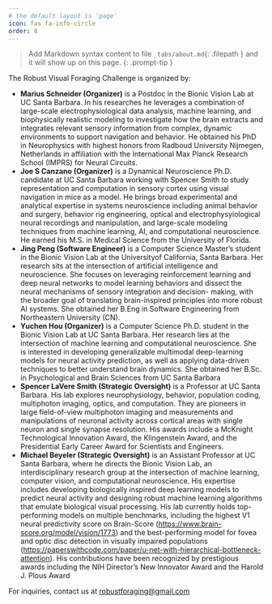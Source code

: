 ```yaml
---
# the default layout is 'page'
icon: fas fa-info-circle
order: 8
---
```

> Add Markdown syntax content to file `_tabs/about.md`{: .filepath } and it will show up on this page.
{: .prompt-tip }

The Robust Visual Foraging Challenge is organized by:

- **Marius Schneider (Organizer)** is a Postdoc in the Bionic Vision Lab at UC Santa Barbara. In his researches he leverages a combination of large-scale electrophysiological data analysis, machine learning, and biophysically realistic modeling to investigate how the brain extracts and integrates relevant sensory information from complex, dynamic environments to support navigation and behavior. He obtained his PhD in Neurophysics with highest honors from Radboud University Nijmegen, Netherlands in affiliation with the International Max Planck Research School (IMPRS) for Neural Circuits.
- **Joe S Canzano (Organizer)** is a Dynamical Neuroscience Ph.D. candidate at UC Santa Barbara working with Spencer Smith to study representation and computation in sensory cortex using visual navigation in mice as a model. He brings broad experimental and analytical expertise in systems neuroscience including animal behavior and surgery, behavior rig engineering, optical and electrophysyiological neural recordings and manipulation, and large-scale modeling techniques from machine learning, AI, and computational neuroscience. He earned his M.S. in Medical Science from the University of Florida.
- **Jing Peng (Software Engineer)** is a Computer Science Master’s student in the Bionic Vision Lab at the Universityof California, Santa Barbara. Her research sits at the intersection of artificial intelligence and neuroscience. She focuses on leveraging reinforcement learning and deep neural networks to model learning behaviors and dissect the neural mechanisms of sensory integration and decision- making, with the broader goal of translating brain-inspired principles into more robust AI systems. She obtained her B.Eng in Software Engineering from Northeastern University (CN).
- **Yuchen Hou (Organizer)** is a Computer Science Ph.D. student in the Bionic Vision Lab at UC Santa Barbara. Her research lies at the intersection of machine learning and computational neuroscience. She is interested in developing generalizable multimodal deep-learning models for neural activity prediction,
as well as applying data-driven techniques to better understand brain dynamics. She obtained her B.Sc. in Psychological and Brain Sciences from UC Santa Barbara
- **Spencer LaVere Smith (Strategic Oversight)** is a Professor at UC Santa Barbara. His lab explores neurophysiology, behavior, population coding, multiphoton imaging, optics, and computation. They are pioneers in large field-of-view multiphoton imaging and measurements and manipulations of neuronal activity across cortical areas with single neuron and single synapse resolution. His awards include a McKnight Technological Innovation Award, the Klingenstein Award, and the Presidential Early Career Award for Scientists and Engineers.
- **Michael Beyeler (Strategic Oversight)** is an Assistant Professor at UC Santa Barbara, where he directs the Bionic Vision Lab, an interdisciplinary research group at the intersection of machine learning, computer vision, and computational neuroscience. His expertise includes developing biologically inspired deep learning models to predict neural activity and designing robust machine learning algorithms that emulate biological visual processing. His lab currently holds top-performing models on multiple benchmarks, including the highest V1 neural predictivity score on Brain-Score (https://www.brain-score.org/model/vision/1773) and the best-performing model for fovea and optic disc detection in visually impaired populations (https://paperswithcode.com/paper/u-net-with-hierarchical-bottleneck-attention). His contributions have been recognized by prestigious awards including the NIH Director’s New Innovator Award and the Harold J.
Plous Award

For inquiries, contact us at [robustforaging@gmail.com](mailto:robustforaging@gmail.com)
